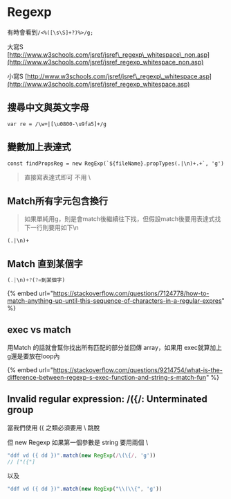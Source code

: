 # Regexp

有時會看到`/<%([\s\S]+?)%>/g;`

大寫S [http://www.w3schools.com/jsref/jsref\_regexp\_whitespace\_non.asp](http://www.w3schools.com/jsref/jsref_regexp_whitespace_non.asp)

小寫S [http://www.w3schools.com/jsref/jsref\_regexp\_whitespace.asp](http://www.w3schools.com/jsref/jsref_regexp_whitespace.asp)

## 搜尋中文與英文字母

```text
var re = /\w+|[\u0800-\u9fa5]+/g
```

## 變數加上表達式

```text
const findPropsReg = new RegExp(`${fileName}.propTypes(.|\n)+.+`, 'g')
```

> 直接寫表達式即可 不用 \

## Match所有字元包含換行

> 如果單純用g，則是會match後繼續往下找，但假設match後要用表達式找下一行則要用如下\n

```text
(.|\n)+
```

## Match 直到某個字

```javascript
(.|\n)+?(?=到某個字)
```

{% embed url="https://stackoverflow.com/questions/7124778/how-to-match-anything-up-until-this-sequence-of-characters-in-a-regular-expres" %}

## exec vs match

用Match 的話就會幫你找出所有匹配的部分並回傳 array，如果用 exec就算加上 g還是要放在loop內

{% embed url="https://stackoverflow.com/questions/9214754/what-is-the-difference-between-regexp-s-exec-function-and-string-s-match-fun" %}

## Invalid regular expression: /\({/: Unterminated group

當我們使用 \({ 之類必須要用 \ 跳脫

但 new Regexp 如果第一個參數是 string 要用兩個 \

```javascript
"ddf vd ({ dd })".match(new RegExp(/\(\{/, 'g'))
// ["({"]
```

以及

```javascript
"ddf vd ({ dd })".match(new RegExp("\\(\\{", 'g'))
```

